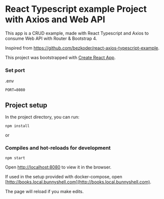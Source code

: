 # React Typescript example Project with Axios and Web API

This app is a CRUD example, made with React Typescript and Axios to consume Web API with Router & Bootstrap 4.

Inspired from https://github.com/bezkoder/react-axios-typescript-example.

This project was bootstrapped with [Create React App](https://github.com/facebook/create-react-app).

### Set port
.env
```
PORT=8080
```

## Project setup

In the project directory, you can run:

```
npm install
```

or

### Compiles and hot-reloads for development

```
npm start
```

Open [http://localhost:8080](http://localhost:8080) to view it in the browser.

If used in the setup provided with docker-compose, open [http://books.local.bunnyshell.com](http://books.local.bunnyshell.com).

The page will reload if you make edits.
